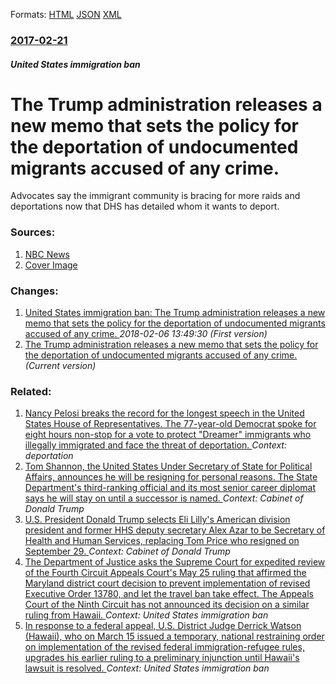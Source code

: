 
Formats: [HTML](/news/2017/02/21/the-trump-administration-releases-a-new-memo-that-sets-the-policy-for-the-deportation-of-undocumented-migrants-accused-of-any-crime.html)  [JSON](/news/2017/02/21/the-trump-administration-releases-a-new-memo-that-sets-the-policy-for-the-deportation-of-undocumented-migrants-accused-of-any-crime.json)  [XML](/news/2017/02/21/the-trump-administration-releases-a-new-memo-that-sets-the-policy-for-the-deportation-of-undocumented-migrants-accused-of-any-crime.xml)  

### [2017-02-21](/news/2017/02/21/index.md)

##### United States immigration ban
# The Trump administration releases a new memo that sets the policy for the deportation of undocumented migrants accused of any crime. 

Advocates say the immigrant community is bracing for more raids and deportations now that DHS has detailed whom it wants to deport.


### Sources:

1. [NBC News](http://www.nbcnews.com/news/latino/trump-enforcement-plan-has-immigrants-bracing-raids-deportations-n723771)
1. [Cover Image](https://media4.s-nbcnews.com/j/newscms/2017_08/1910001/170221-immigration-deportations-ok-1902_47799faeba717024463bc04c11fd6bab.nbcnews-fp-1200-800.jpg)

### Changes:

1. [United States immigration ban: The Trump administration releases a new memo that sets the policy for the deportation of undocumented migrants accused of any crime. ](/news/2017/02/21/united-states-immigration-ban-the-trump-administration-releases-a-new-memo-that-sets-the-policy-for-the-deportation-of-undocumented-migrant.md) _2018-02-06 13:49:30 (First version)_
1. [The Trump administration releases a new memo that sets the policy for the deportation of undocumented migrants accused of any crime. ](/news/2017/02/21/the-trump-administration-releases-a-new-memo-that-sets-the-policy-for-the-deportation-of-undocumented-migrants-accused-of-any-crime.md) _(Current version)_

### Related:

1. [Nancy Pelosi breaks the record for the longest speech in the United States House of Representatives. The 77-year-old Democrat spoke for eight hours non-stop for a vote to protect "Dreamer" immigrants who illegally immigrated and face the threat of deportation. ](/news/2018/02/7/nancy-pelosi-breaks-the-record-for-the-longest-speech-in-the-united-states-house-of-representatives-the-77-year-old-democrat-spoke-for-eigh.md) _Context: deportation_
2. [Tom Shannon, the United States Under Secretary of State for Political Affairs, announces he will be resigning for personal reasons. The State Department's third-ranking official and its most senior career diplomat says he will stay on until a successor is named. ](/news/2018/02/1/tom-shannon-the-united-states-under-secretary-of-state-for-political-affairs-announces-he-will-be-resigning-for-personal-reasons-the-stat.md) _Context: Cabinet of Donald Trump_
3. [U.S. President Donald Trump selects Eli Lilly's American division president and former HHS deputy secretary Alex Azar to be Secretary of Health and Human Services, replacing Tom Price who resigned on September 29. ](/news/2017/11/13/u-s-president-donald-trump-selects-eli-lilly-s-american-division-president-and-former-hhs-deputy-secretary-alex-azar-to-be-secretary-of-hea.md) _Context: Cabinet of Donald Trump_
4. [The Department of Justice asks the Supreme Court for expedited review of the Fourth Circuit Appeals Court's May 25 ruling that affirmed the Maryland district court decision to prevent implementation of revised Executive Order 13780, and let the travel ban take effect. The Appeals Court of the Ninth Circuit has not announced its decision on a similar ruling from Hawaii. ](/news/2017/06/1/the-department-of-justice-asks-the-supreme-court-for-expedited-review-of-the-fourth-circuit-appeals-court-s-may-25-ruling-that-affirmed-the.md) _Context: United States immigration ban_
5. [In response to a federal appeal, U.S. District Judge Derrick Watson (Hawaii), who on March 15 issued a temporary, national restraining order on implementation of the revised federal immigration-refugee rules, upgrades his earlier ruling to a preliminary injunction until Hawaii's lawsuit is resolved. ](/news/2017/03/29/in-response-to-a-federal-appeal-u-s-district-judge-derrick-watson-hawaii-who-on-march-15-issued-a-temporary-national-restraining-order.md) _Context: United States immigration ban_
